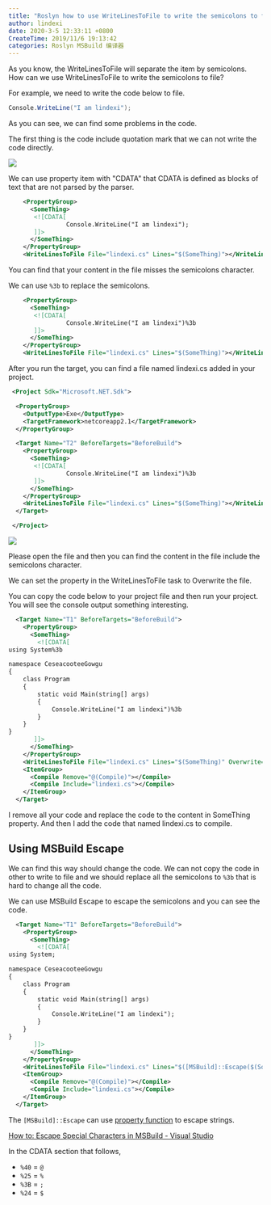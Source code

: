 ```yaml
---
title: "Roslyn how to use WriteLinesToFile to write the semicolons to file"
author: lindexi
date: 2020-3-5 12:33:11 +0800
CreateTime: 2019/11/6 19:13:42
categories: Roslyn MSBuild 编译器
---
```


As you know, the WriteLinesToFile will separate the item by semicolons. How can we use WriteLinesToFile to write the semicolons to file?

<!--more-->


<!-- CreateTime:2019/11/6 19:13:42 -->

<!-- csdn -->

<!-- 标签：Roslyn,MSBuild,编译器 -->


For example, we need to write the code below to file.

```csharp
Console.WriteLine("I am lindexi");
```

As you can see, we can find some problems in the code.

The first thing is the code include quotation mark that we can not write the code directly.

<!-- ![](image/Roslyn how to use WriteLinesToFile to write the semicolons to file/Roslyn how to use WriteLinesToFile to write the semicolons to file0.png) -->

![](http://image.acmx.xyz/lindexi%2F2018111161758689)

We can use property item with "CDATA" that CDATA is defined as blocks of text that are not parsed by the parser. 

```xml
    <PropertyGroup>
      <SomeThing>
       <![CDATA[
                Console.WriteLine("I am lindexi");
       ]]>
      </SomeThing>
    </PropertyGroup>
    <WriteLinesToFile File="lindexi.cs" Lines="$(SomeThing)"></WriteLinesToFile>
```

You can find that your content in the file misses the semicolons character.

We can use `%3b` to replace the semicolons. 

```xml
    <PropertyGroup>
      <SomeThing>
       <![CDATA[
                Console.WriteLine("I am lindexi")%3b
       ]]>
      </SomeThing>
    </PropertyGroup>
    <WriteLinesToFile File="lindexi.cs" Lines="$(SomeThing)"></WriteLinesToFile>
```

After you run the target, you can find a file named lindexi.cs added in your project.

```xml
 <Project Sdk="Microsoft.NET.Sdk">

  <PropertyGroup>
    <OutputType>Exe</OutputType>
    <TargetFramework>netcoreapp2.1</TargetFramework>
  </PropertyGroup>

  <Target Name="T2" BeforeTargets="BeforeBuild">
    <PropertyGroup>
      <SomeThing>
       <![CDATA[
                Console.WriteLine("I am lindexi")%3b
       ]]>
      </SomeThing>
    </PropertyGroup>
    <WriteLinesToFile File="lindexi.cs" Lines="$(SomeThing)"></WriteLinesToFile>
  </Target>

 </Project>
``` 

<!-- ![](image/Roslyn how to use WriteLinesToFile to write the semicolons to file/Roslyn how to use WriteLinesToFile to write the semicolons to file1.png) -->

![](http://image.acmx.xyz/lindexi%2F2018111162627461)

Please open the file and then you can find the content in the file include the semicolons character.

We can set the property in the WriteLinesToFile task to Overwrite the file.

You can copy the code below to your project file and then run your project. You will see the console output something interesting.

```xml
  <Target Name="T1" BeforeTargets="BeforeBuild">
    <PropertyGroup>
      <SomeThing>
        <![CDATA[
using System%3b

namespace CeseacooteeGowgu
{
    class Program
    {
        static void Main(string[] args)
        {
            Console.WriteLine("I am lindexi")%3b
        }
    }
}
       ]]>
      </SomeThing>
    </PropertyGroup>
    <WriteLinesToFile File="lindexi.cs" Lines="$(SomeThing)" Overwrite="true"></WriteLinesToFile>
    <ItemGroup>
      <Compile Remove="@(Compile)"></Compile>
      <Compile Include="lindexi.cs"></Compile>
    </ItemGroup>
  </Target>
```

I remove all your code and replace the code to the content in SomeThing property. And then I add the code that named lindexi.cs to compile.

## Using MSBuild Escape

We can find this way should change the code. We can not copy the code in other to write to file and we should replace all the semicolons to `%3b` that is hard to change all the code.

We can use MSBuild Escape to escape the semicolons and you can see the code.

```xml
  <Target Name="T1" BeforeTargets="BeforeBuild">
    <PropertyGroup>
      <SomeThing>
        <![CDATA[
using System;

namespace CeseacooteeGowgu
{
    class Program
    {
        static void Main(string[] args)
        {
            Console.WriteLine("I am lindexi");
        }
    }
}
       ]]>
      </SomeThing>
    </PropertyGroup>
    <WriteLinesToFile File="lindexi.cs" Lines="$([MSBuild]::Escape($(SomeThing)))" Overwrite="true"></WriteLinesToFile>
    <ItemGroup>
      <Compile Remove="@(Compile)"></Compile>
      <Compile Include="lindexi.cs"></Compile>
    </ItemGroup>
  </Target>
```

The `[MSBuild]::Escape` can use [property function](https://docs.microsoft.com/en-us/visualstudio/msbuild/property-functions?wt.mc_id=MVP) to escape strings. 

[How to: Escape Special Characters in MSBuild - Visual Studio](https://docs.microsoft.com/en-us/visualstudio/msbuild/how-to-escape-special-characters-in-msbuild?wt.mc_id=MVP )


In the CDATA section that follows, 
             
- `%40` = `@`
- `%25` = `% `
- `%3B` = `;`
- `%24` = `$`
